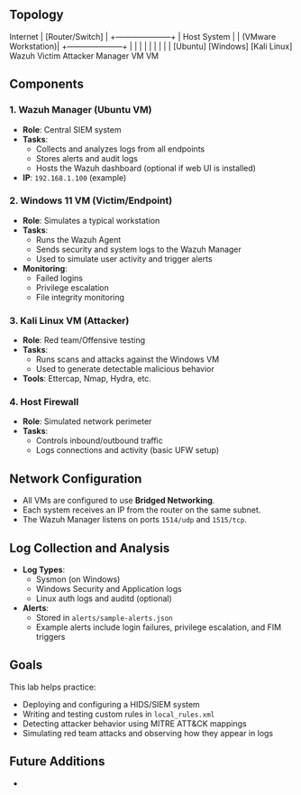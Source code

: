 ## Topology

Internet
|
[Router/Switch]
|
+———————+
|     Host System     |
|  (VMware Workstation)|
+———————+
|        |        |
|        |        |
|        |        |
[Ubuntu] [Windows] [Kali Linux]
Wazuh    Victim     Attacker
Manager    VM          VM


## Components

### 1. **Wazuh Manager (Ubuntu VM)**
- **Role**: Central SIEM system
- **Tasks**:
  - Collects and analyzes logs from all endpoints
  - Stores alerts and audit logs
  - Hosts the Wazuh dashboard (optional if web UI is installed)
- **IP**: `192.168.1.100` (example)

### 2. **Windows 11 VM (Victim/Endpoint)**
- **Role**: Simulates a typical workstation
- **Tasks**:
  - Runs the Wazuh Agent
  - Sends security and system logs to the Wazuh Manager
  - Used to simulate user activity and trigger alerts
- **Monitoring**:
  - Failed logins
  - Privilege escalation
  - File integrity monitoring

### 3. **Kali Linux VM (Attacker)**
- **Role**: Red team/Offensive testing
- **Tasks**:
  - Runs scans and attacks against the Windows VM
  - Used to generate detectable malicious behavior
- **Tools**: Ettercap, Nmap, Hydra, etc.

### 4. **Host Firewall**
- **Role**: Simulated network perimeter
- **Tasks**:
  - Controls inbound/outbound traffic
  - Logs connections and activity (basic UFW setup)

## Network Configuration

- All VMs are configured to use **Bridged Networking**.
- Each system receives an IP from the router on the same subnet.
- The Wazuh Manager listens on ports `1514/udp` and `1515/tcp`.

## Log Collection and Analysis

- **Log Types**:
  - Sysmon (on Windows)
  - Windows Security and Application logs
  - Linux auth logs and auditd (optional)
- **Alerts**:
  - Stored in `alerts/sample-alerts.json`
  - Example alerts include login failures, privilege escalation, and FIM triggers

##
## Goals

This lab helps practice:
- Deploying and configuring a HIDS/SIEM system
- Writing and testing custom rules in `local_rules.xml`
- Detecting attacker behavior using MITRE ATT&CK mappings
- Simulating red team attacks and observing how they appear in logs

## Future Additions
- 
